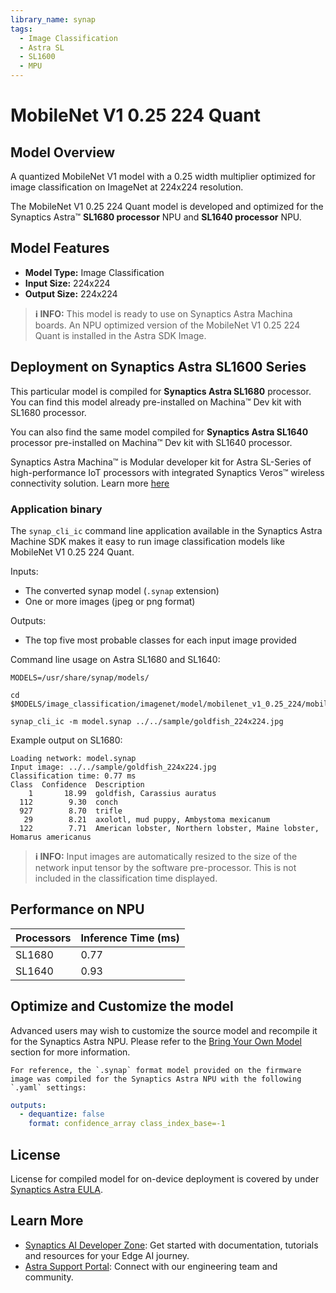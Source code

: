 ```yaml
---
library_name: synap
tags:
  - Image Classification
  - Astra SL
  - SL1600
  - MPU
---
```


  
# MobileNet V1 0.25 224 Quant

## Model Overview


A quantized MobileNet V1 model with a 0.25 width multiplier optimized for image classification on ImageNet at 224x224 resolution.


The MobileNet V1 0.25 224 Quant model  is developed and optimized for the Synaptics Astra™ **SL1680 processor** NPU and **SL1640 processor** NPU.

## Model Features
- **Model Type:** Image Classification
- **Input Size:** 224x224
- **Output Size:** 224x224

> **ℹ️ INFO:** 
> This model is ready to use on Synaptics Astra Machina boards. An NPU optimized version of the MobileNet V1 0.25 224 Quant is installed in the Astra SDK Image.


## Deployment on Synaptics Astra SL1600 Series 

This particular model is compiled for **Synaptics Astra SL1680** processor. You can find this model already pre-installed on Machina™ Dev kit with SL1680 processor. 

You can also find the same model compiled for **Synaptics Astra SL1640** processor pre-installed on Machina™ Dev kit with SL1640 processor.

Synaptics Astra Machina™ is Modular developer kit for Astra SL-Series of high-performance IoT processors with integrated Synaptics Veros™ wireless connectivity solution. Learn more [here](https://www.synaptics.com/products/embedded-processors/astra-machina-foundation-series)

### Application binary

The `synap_cli_ic` command line application available 
in the Synaptics Astra Machine SDK makes it easy to run image classification models like MobileNet V1 0.25 224 Quant.

Inputs:

* The converted synap model (`.synap` extension)
* One or more images (jpeg or png format)

Outputs:

* The top five most probable classes for each input image provided

Command line usage on Astra SL1680 and SL1640:

```
MODELS=/usr/share/synap/models/

cd $MODELS/image_classification/imagenet/model/mobilenet_v1_0.25_224/mobilenet_v1_0.25_224_quant/mobilenet_v1_0.25_224_quant

synap_cli_ic -m model.synap ../../sample/goldfish_224x224.jpg
```

Example output on SL1680:

```
Loading network: model.synap
Input image: ../../sample/goldfish_224x224.jpg
Classification time: 0.77 ms
Class  Confidence  Description
    1       18.99  goldfish, Carassius auratus
  112        9.30  conch
  927        8.70  trifle
   29        8.21  axolotl, mud puppy, Ambystoma mexicanum
  122        7.71  American lobster, Northern lobster, Maine lobster, Homarus americanus
```

> **ℹ️ INFO:**
> Input images are automatically resized to the size of the network input tensor by the software pre-processor. This is not included in the classification time displayed.



## Performance on NPU 

| Processors      | Inference Time (ms) |
|-------------|--------------------|
| SL1680  | 0.77   |
| SL1640  | 0.93   |




## Optimize and Customize the model

Advanced users may wish to customize the source model and recompile it for the Synaptics Astra NPU. 
Please refer to the [Bring Your Own Model](https://developer.synaptics.com/docs/sl/tutorials/bring-your-own-model) section for more information.


    For reference, the `.synap` format model provided on the firmware image was compiled for the Synaptics Astra NPU with the following `.yaml` settings:

```yaml
outputs:
  - dequantize: false
    format: confidence_array class_index_base=-1

```
    

## License

License for compiled model for on-device deployment is covered by under [Synaptics Astra EULA](https://github.com/synaptics-astra/doc/blob/main/EULA.rst).

## Learn More

- [Synaptics AI Developer Zone](https://developer.synaptics.com?utm_source=hf): Get started with documentation, tutorials and resources for your Edge AI journey.
- [Astra Support Portal](https://synacsm.atlassian.net/servicedesk/customer/portal/543?utm_source=hf): Connect with our engineering team and community.